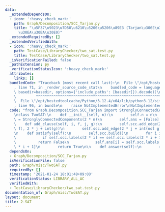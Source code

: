 ```yaml
---
data:
  _extendedDependsOn:
  - icon: ':heavy_check_mark:'
    path: Graph/Decomposition/SCC_Tarjan.py
    title: "\u5F37\u9023\u7D50\u6210\u5206\u5206\u89E3 (Tarjan\u306E\u30A2\u30EB\u30B4\
      \u30EA\u30BA\u30E0)"
  _extendedRequiredBy: []
  _extendedVerifiedWith:
  - icon: ':heavy_check_mark:'
    path: TestCase/LibraryChecker/two_sat.test.py
    title: TestCase/LibraryChecker/two_sat.test.py
  _isVerificationFailed: false
  _pathExtension: py
  _verificationStatusIcon: ':heavy_check_mark:'
  attributes:
    links: []
  bundledCode: "Traceback (most recent call last):\n  File \"/opt/hostedtoolcache/Python/3.12.4/x64/lib/python3.12/site-packages/onlinejudge_verify/documentation/build.py\"\
    , line 71, in _render_source_code_stat\n    bundled_code = language.bundle(stat.path,\
    \ basedir=basedir, options={'include_paths': [basedir]}).decode()\n          \
    \         ^^^^^^^^^^^^^^^^^^^^^^^^^^^^^^^^^^^^^^^^^^^^^^^^^^^^^^^^^^^^^^^^^^^^^^^^^^^^^^^^^\n\
    \  File \"/opt/hostedtoolcache/Python/3.12.4/x64/lib/python3.12/site-packages/onlinejudge_verify/languages/python.py\"\
    , line 96, in bundle\n    raise NotImplementedError\nNotImplementedError\n"
  code: "from Graph.Decomposition.SCC_Tarjan import StronglyConnectedComponents\n\n\
    \nclass TwoSAT:\n    def __init__(self, n):\n        self.n = n\n        self.scc\
    \ = StronglyConnectedComponents(2 * n)\n        self.ans = [False] * self.n\n\n\
    \    def add_clause(self, i, f, j, g):\n        self.scc.add_edge(2 * i + int(not\
    \ f), 2 * j + int(g))\n        self.scc.add_edge(2 * j + int(not g), 2 * i + int(f))\n\
    \n    def satisfy(self):\n        self.scc.build()\n        for i in range(self.n):\n\
    \            if self.scc.labels[2 * i] == self.scc.labels[2 * i + 1]:\n      \
    \          return False\n            self.ans[i] = self.scc.labels[2 * i] < self.scc.labels[2\
    \ * i + 1]\n        return True\n\n    def answer(self):\n        return self.ans\n"
  dependsOn:
  - Graph/Decomposition/SCC_Tarjan.py
  isVerificationFile: false
  path: Graph/misc/TwoSAT.py
  requiredBy: []
  timestamp: '2021-01-24 18:01:48+09:00'
  verificationStatus: LIBRARY_ALL_AC
  verifiedWith:
  - TestCase/LibraryChecker/two_sat.test.py
documentation_of: Graph/misc/TwoSAT.py
layout: document
title: 2-SAT
---
```

